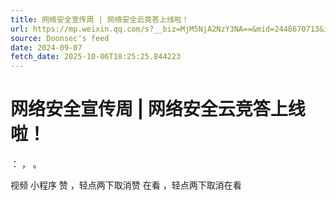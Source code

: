 ```yaml
---
title: 网络安全宣传周 | 网络安全云竞答上线啦！
url: https://mp.weixin.qq.com/s?__biz=MjM5NjA2NzY3NA==&mid=2448670713&idx=3&sn=5a6cf354475f704f4540bd32a6b53a0d
source: Doonsec's feed
date: 2024-09-07
fetch_date: 2025-10-06T18:25:25.844223
---
```


# 网络安全宣传周 | 网络安全云竞答上线啦！

：
，
。

视频
小程序
赞
，轻点两下取消赞
在看
，轻点两下取消在看